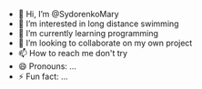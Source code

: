 - 👋 Hi, I’m @SydorenkoMary
- 👀 I’m interested in long distance swimming
- 🌱 I’m currently learning programming
- 💞️ I’m looking to collaborate on my own project
- 📫 How to reach me don't try
- 😄 Pronouns: ...
- ⚡ Fun fact: ...

<!---
SydorenkoMary/SydorenkoMary is a ✨ special ✨ repository because its `README.md` (this file) appears on your GitHub profile.
You can click the Preview link to take a look at your changes.
--->
